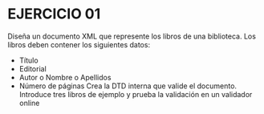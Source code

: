 # EJERCICIO 01

Diseña un documento XML que represente los libros de una biblioteca. Los libros deben
contener los siguientes datos:
- Título
- Editorial
- Autor
o Nombre
o Apellidos
- Número de páginas
Crea la DTD interna que valide el documento. Introduce tres libros de ejemplo y prueba
la validación en un validador online